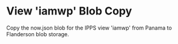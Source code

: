 # View 'iamwp' Blob Copy
Copy the now.json blob for the IPPS view 'iamwp' from Panama to Flanderson blob storage.